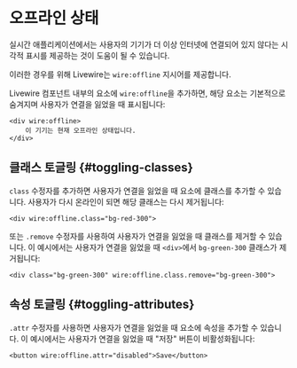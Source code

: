 # 오프라인 상태
실시간 애플리케이션에서는 사용자의 기기가 더 이상 인터넷에 연결되어 있지 않다는 시각적 표시를 제공하는 것이 도움이 될 수 있습니다.

이러한 경우를 위해 Livewire는 `wire:offline` 지시어를 제공합니다.

Livewire 컴포넌트 내부의 요소에 `wire:offline`을 추가하면, 해당 요소는 기본적으로 숨겨지며 사용자가 연결을 잃었을 때 표시됩니다:
```blade
<div wire:offline>
    이 기기는 현재 오프라인 상태입니다.
</div>
```

## 클래스 토글링 {#toggling-classes}

`class` 수정자를 추가하면 사용자가 연결을 잃었을 때 요소에 클래스를 추가할 수 있습니다. 사용자가 다시 온라인이 되면 해당 클래스는 다시 제거됩니다:

```blade
<div wire:offline.class="bg-red-300">
```

또는 `.remove` 수정자를 사용하여 사용자가 연결을 잃었을 때 클래스를 제거할 수 있습니다. 이 예시에서는 사용자가 연결을 잃었을 때 `<div>`에서 `bg-green-300` 클래스가 제거됩니다:

```blade
<div class="bg-green-300" wire:offline.class.remove="bg-green-300">
```

## 속성 토글링 {#toggling-attributes}

`.attr` 수정자를 사용하면 사용자가 연결을 잃었을 때 요소에 속성을 추가할 수 있습니다. 이 예시에서는 사용자가 연결을 잃었을 때 "저장" 버튼이 비활성화됩니다:

```blade
<button wire:offline.attr="disabled">Save</button>
```

